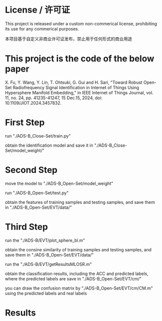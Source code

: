 # License / 许可证

This project is released under a custom non-commerical license, prohibiting its use for any commerical purposes.

本项目基于自定义非商业许可证发布，禁止用于任何形式的商业用途

# This project is the code of the below paper

X. Fu, Y. Wang, Y. Lin, T. Ohtsuki, G. Gui and H. Sari, "Toward Robust Open-Set Radiofrequency Signal Identification in Internet of Things Using Hypersphere Manifold Embedding," in IEEE Internet of Things Journal, vol. 11, no. 24, pp. 41235-41247, 15 Dec.15, 2024, doi: 10.1109/JIOT.2024.3457832.

# First Step
run "./ADS-B_Close-Set/train.py"

obtain the identification model and save it in "./ADS-B_Close-Set/model_weight/"

# Second Step
move the model to "./ADS-B_Open-Set/model_weight"

run "./ADS-B_Open-Set/test.py"

obtain the features of training samples and testing samples, and save them in "./ADS-B_Open-Set/EVT/data/"

# Third Step
run the "./ADS-B/EVT/plot_sphere_bl.m"

obtain the consine similarity of training samples and testing samples, and save them in "./ADS-B_Open-Set/EVT/data/"

run the "./ADS-B/EVT/getResultsMLOSR.m"

obtain the classification results, including the ACC and predicted labels, where the predicted labels are save in "./ADS-B_Open-Set/EVT/cm/" 

you can draw the confusion matrix by "./ADS-B_Open-Set/EVT/cm/CM.m" using the predicted labels and real labels

# Results
